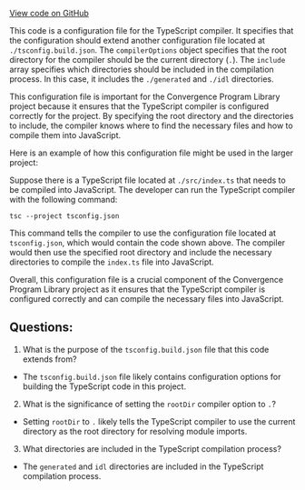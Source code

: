 [View code on GitHub](https://github.com/convergence-rfq/convergence-program-library/rfq/js/tsconfig.json)

This code is a configuration file for the TypeScript compiler. It specifies that the configuration should extend another configuration file located at `./tsconfig.build.json`. The `compilerOptions` object specifies that the root directory for the compiler should be the current directory (`.`). The `include` array specifies which directories should be included in the compilation process. In this case, it includes the `./generated` and `./idl` directories.

This configuration file is important for the Convergence Program Library project because it ensures that the TypeScript compiler is configured correctly for the project. By specifying the root directory and the directories to include, the compiler knows where to find the necessary files and how to compile them into JavaScript.

Here is an example of how this configuration file might be used in the larger project:

Suppose there is a TypeScript file located at `./src/index.ts` that needs to be compiled into JavaScript. The developer can run the TypeScript compiler with the following command:

```
tsc --project tsconfig.json
```

This command tells the compiler to use the configuration file located at `tsconfig.json`, which would contain the code shown above. The compiler would then use the specified root directory and include the necessary directories to compile the `index.ts` file into JavaScript.

Overall, this configuration file is a crucial component of the Convergence Program Library project as it ensures that the TypeScript compiler is configured correctly and can compile the necessary files into JavaScript.
## Questions: 
 1. What is the purpose of the `tsconfig.build.json` file that this code extends from?
- The `tsconfig.build.json` file likely contains configuration options for building the TypeScript code in this project.

2. What is the significance of setting the `rootDir` compiler option to `.`?
- Setting `rootDir` to `.` likely tells the TypeScript compiler to use the current directory as the root directory for resolving module imports.

3. What directories are included in the TypeScript compilation process?
- The `generated` and `idl` directories are included in the TypeScript compilation process.